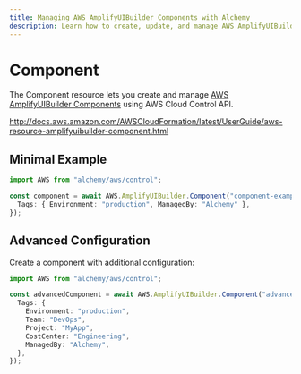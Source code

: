 ```yaml
---
title: Managing AWS AmplifyUIBuilder Components with Alchemy
description: Learn how to create, update, and manage AWS AmplifyUIBuilder Components using Alchemy Cloud Control.
---
```


# Component

The Component resource lets you create and manage [AWS AmplifyUIBuilder Components](https://docs.aws.amazon.com/amplifyuibuilder/latest/userguide/) using AWS Cloud Control API.

http://docs.aws.amazon.com/AWSCloudFormation/latest/UserGuide/aws-resource-amplifyuibuilder-component.html

## Minimal Example

```ts
import AWS from "alchemy/aws/control";

const component = await AWS.AmplifyUIBuilder.Component("component-example", {
  Tags: { Environment: "production", ManagedBy: "Alchemy" },
});
```

## Advanced Configuration

Create a component with additional configuration:

```ts
import AWS from "alchemy/aws/control";

const advancedComponent = await AWS.AmplifyUIBuilder.Component("advanced-component", {
  Tags: {
    Environment: "production",
    Team: "DevOps",
    Project: "MyApp",
    CostCenter: "Engineering",
    ManagedBy: "Alchemy",
  },
});
```

